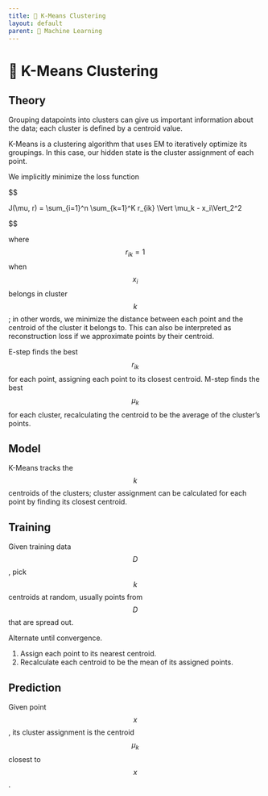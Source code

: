 ```yaml
---
title: 🎒 K-Means Clustering
layout: default
parent: 🤖 Machine Learning
---
```


# 🎒 K-Means Clustering

## Theory
Grouping datapoints into clusters can give us important information about the data; each cluster is defined by a centroid value.

K-Means is a clustering algorithm that uses EM to iteratively optimize its groupings. In this case, our hidden state is the cluster assignment of each point.

We implicitly minimize the loss function 

$$

J(\mu, r) = \sum_{i=1}^n \sum_{k=1}^K r_{ik} \Vert \mu_k - x_i\Vert_2^2

$$

where $$r_{ik} = 1$$ when $$x_i$$ belongs in cluster $$k$$; in other words, we minimize the distance between each point and the centroid of the cluster it belongs to. This can also be interpreted as reconstruction loss if we approximate points by their centroid.

E-step finds the best $$r_{ik}$$ for each point, assigning each point to its closest centroid. M-step finds the best $$\mu_k$$ for each cluster, recalculating the centroid to be the average of the cluster’s points.

## Model
K-Means tracks the $$k$$ centroids of the clusters; cluster assignment can be calculated for each point by finding its closest centroid.

## Training
Given training data $$D$$, pick $$k$$ centroids at random, usually points from $$D$$ that are spread out.

Alternate until convergence.
1. Assign each point to its nearest centroid.
2. Recalculate each centroid to be the mean of its assigned points.

## Prediction
Given point $$x$$, its cluster assignment is the centroid $$\mu_k$$ closest to $$x$$.
